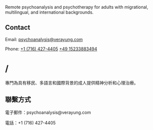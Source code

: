 
<html lang="en">
<head>
    <meta charset="UTF-8">
    <meta name="viewport" content="width=device-width, initial-scale=1.0">
</head>
<body>
    <p>Remote psychoanalysis and psychotherapy for adults with migrational, multilingual, and international backgrounds.</p>
    <h2>Contact</h2>
    <p>Email: <a href="mailto:psychoanalysis@verayung.com">psychoanalysis@verayung.com</a></p>
    <p>Phone: <a href="tel:+17164274405">+1 (716) 427-4405</a> <a href="tel:+4915233883494">+49 15233883494</a> </p>
    <h1> / </h1>
    <p>專門為具有移民、多語言和國際背景的成人提供精神分析和心理治療。</p>
    <h2>聯繫方式</h2>
    <p>電子郵件：psychoanalysis@verayung.com</p>
    <p>電話：+1 (716) 427-4405</p>
</body>
</html>

